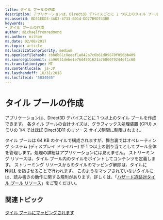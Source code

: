 ```yaml
---
title: タイル プールの作成
description: アプリケーションは、Direct3D デバイスごとに 1 つ以上のタイル プールを作成できます。 各タイル プールの合計サイズは、グラフィックス処理装置 (GPU) メモリの 1/4 ではほぼ Direct3D11 のリソース サイズ制限に制限されます。
ms.assetid: BD51EDD3-4AD3-4733-B014-DD77B9D743BB
keywords:
- タイル プールの作成
author: michaelfromredmond
ms.author: mithom
ms.date: 02/08/2017
ms.topic: article
ms.localizationpriority: medium
ms.openlocfilehash: cbb8b61c8eeef1a842a7c6b61d09670f056bb409
ms.sourcegitcommit: ca96031debe1e76d4501621a7680079244ef1c60
ms.translationtype: MT
ms.contentlocale: ja-JP
ms.lasthandoff: 10/31/2018
ms.locfileid: "5834045"
---
```

# <a name="tile-pool-creation"></a>タイル プールの作成


アプリケーションは、Direct3D デバイスごとに 1 つ以上のタイル プールを作成できます。 各タイル プールの合計サイズは、グラフィックス処理装置 (GPU) メモリの 1/4 ではほぼ Direct3D11 のリソース サイズ制限に制限されます。

タイル プールは 64 KB のタイルで構成されますが、舞台裏ではオペレーティング システム (ディスプレイ ドライバー) が 1 つ以上の割り当てとしてプール全体を管理します。処理の詳細はアプリケーションには見えません。 ストリーミング リソースは、タイル プール内のタイルをポイントしてコンテンツを定義します。 ストリーミング リソースからのタイルのマッピング解除は、タイルに **NULL** を指させることで行われます。 このようなマップされていないタイルには、読み書きの動作に関する規則があります。詳しくは、「[ハザード追跡対タイル プール リソース](hazard-tracking-versus-tile-pool-resources.md)」をご覧ください。

## <a name="span-idrelated-topicsspanrelated-topics"></a><span id="related-topics"></span>関連トピック


[タイル プールにマッピングされます](mappings-are-into-a-tile-pool.md)

 

 




